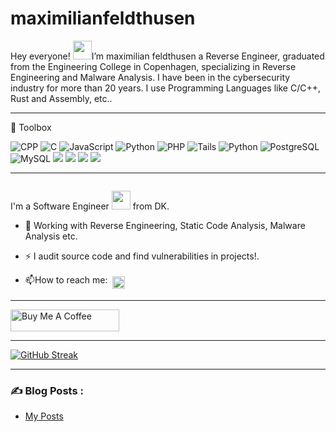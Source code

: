 # maximilianfeldthusen

Hey everyone!  <img src="https://raw.githubusercontent.com/MartinHeinz/MartinHeinz/master/wave.gif" width="30px">I’m maximilian feldthusen a Reverse Engineer, graduated from the Engineering College in Copenhagen, specializing in Reverse Engineering and Malware Analysis.
I have been in the cybersecurity industry for more than 20 years.
I use Programming Languages like C/C++, Rust and Assembly, etc..</p>

  
---

🧰 Toolbox


<p>
  <img alt="CPP"src="https://img.shields.io/badge/C%2B%2B-00599C?style=for-the-badge&logo=c%2B%2B&logoColor=white" />
  <img alt="C"src="https://img.shields.io/badge/C-00599C?style=for-the-badge&logo=c&logoColor=white" />
  <img alt="JavaScript" src="https://img.shields.io/badge/JavaScript-F7DF1E?logo=javascript&logoColor=white&style=for-the-badge" />
  <img alt="Python" src="https://img.shields.io/badge/HTML-E34F26?logo=html5&logoColor=white&style=for-the-badge" />
    

  <img alt="PHP" src="https://img.shields.io/badge/PHP-777BB4?style=for-the-badge&logo=php&logoColor=white" />
  <img alt="Tails"src="https://img.shields.io/badge/Tails%20-56347C?&style=for-the-badge&logo=tails&logoColor=white" />
  <img alt="Python"src="https://img.shields.io/badge/Python-14354C?style=for-the-badge&logo=python&logoColor=white" />
  <img alt="PostgreSQL"src="https://img.shields.io/badge/PostgreSQL-316192?style=for-the-badge&logo=postgresql&logoColor=white" />
  <img alt="MySQL" src="https://img.shields.io/badge/MySQL-00000F?style=for-the-badge&logo=mysql&logoColor=white" />

<img src="https://img.shields.io/badge/android-%233DDC84.svg?&style=for-the-badge&logo=android&logoColor=black" />


<img src="https://img.shields.io/badge/linux-%23FCC624.svg?&style=for-the-badge&logo=linux&logoColor=black" />

	
<img src="https://img.shields.io/badge/assemblyscript-%23007AAC.svg?&style=for-the-badge&logo=assemblyscript&logoColor=white" />	
 	
<img src="https://img.shields.io/badge/windows-%230078D6.svg?&style=for-the-badge&logo=windows&logoColor=white" />	
	
</p>

---


<!--
**FeldtSecSolutions/FeldtSecSolutions** is a ✨ _special_ ✨ repository because its `README.md` (this file) appears on your GitHub profile.

Here are some ideas to get you started:

- 🔭 I’m currently working on ...
- 🌱 I’m currently learning ...
- 👯 I’m looking to collaborate on ...
- 🤔 I’m looking for help with ...
- 💬 Ask me about ...
- 📫 How to reach me: ...
- 😄 Pronouns: ...
- ⚡ Fun fact: ...
-->



<img src="https://komarev.com/ghpvc/?username=konfeldt&style=flat-square&color=blue" alt=""/>

I'm a Software Engineer <img src="https://media.giphy.com/media/WUlplcMpOCEmTGBtBW/giphy.gif" width="30"> from DK.


- :telescope:  Working with Reverse Engineering, Static Code Analysis, Malware Analysis etc.

- ⚡ I audit source code and find vulnerabilities in projects!.






- :mailbox:How to reach me:   <a href="mailto:info.ddewc@slmail.me"> <img src="https://cdn.jsdelivr.net/npm/simple-icons@v3/icons/gmail.svg" alt="Python" height="20" style="vertical-align:top; margin:4px"></a>

---

<a href="https://www.buymeacoffee.com/torbenf" target="_blank"><img src="https://cdn.buymeacoffee.com/buttons/default-orange.png" alt="Buy Me A Coffee" height="35" width="174"></a>

---


[![GitHub Streak](http://github-readme-streak-stats.herokuapp.com?user=torbenfeldthusen&theme=dark&background=000000)](https://git.io/streak-stats)


---

### :writing_hand: Blog Posts :

<!-- BLOG-POST-LIST:START -->
- [My Posts](https://dev.to/maximilianfeldthusen/)
<!-- BLOG-POST-LIST:END -->






<!--
**konfeldt/konfeldt** is a ✨ _special_ ✨ repository because its `README.md` (this file) appears on your GitHub profile.

Here are some ideas to get you started:

- 🔭 I’m currently working on ...
- 🌱 I’m currently learning ...
- 👯 I’m looking to collaborate on ...
- 🤔 I’m looking for help with ...
- 💬 Ask me about ...
- 📫 How to reach me: ...
- 😄 Pronouns: ...
- ⚡ Fun fact: ...
-->
